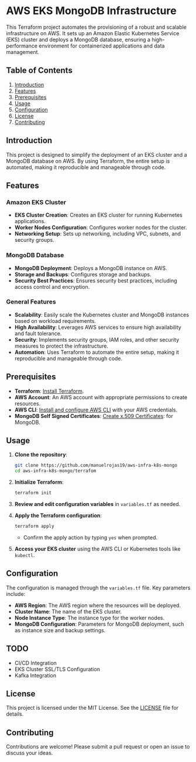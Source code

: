 # AWS EKS MongoDB Infrastructure

This Terraform project automates the provisioning of a robust and scalable infrastructure on AWS. It sets up an Amazon Elastic Kubernetes Service (EKS) cluster and deploys a MongoDB database, ensuring a high-performance environment for containerized applications and data management.

## Table of Contents

1. [Introduction](#introduction)
2. [Features](#features)
3. [Prerequisites](#prerequisites)
4. [Usage](#usage)
5. [Configuration](#configuration)
6. [License](#license)
7. [Contributing](#contributing)

## Introduction

This project is designed to simplify the deployment of an EKS cluster and a MongoDB database on AWS. By using Terraform, the entire setup is automated, making it reproducible and manageable through code.

## Features

### Amazon EKS Cluster
- **EKS Cluster Creation**: Creates an EKS cluster for running Kubernetes applications.
- **Worker Nodes Configuration**: Configures worker nodes for the cluster.
- **Networking Setup**: Sets up networking, including VPC, subnets, and security groups.

### MongoDB Database
- **MongoDB Deployment**: Deploys a MongoDB instance on AWS.
- **Storage and Backups**: Configures storage and backups.
- **Security Best Practices**: Ensures security best practices, including access control and encryption.

### General Features
- **Scalability**: Easily scale the Kubernetes cluster and MongoDB instances based on workload requirements.
- **High Availability**: Leverages AWS services to ensure high availability and fault tolerance.
- **Security**: Implements security groups, IAM roles, and other security measures to protect the infrastructure.
- **Automation**: Uses Terraform to automate the entire setup, making it reproducible and manageable through code.

## Prerequisites
- **Terraform**: [Install Terraform](https://www.terraform.io/downloads.html).
- **AWS Account**: An AWS account with appropriate permissions to create resources.
- **AWS CLI**: [Install and configure AWS CLI](https://docs.aws.amazon.com/cli/latest/userguide/install-cliv2.html) with your AWS credentials.
- **MongoDB Self Signed Certificates**: [Create x.509 Certificates](https://github.com/manuelrojas19/aws-infra-k8s-mongo/blob/main/docs/certificates.md): for MongoDB.

## Usage

1. **Clone the repository**:
    ```sh
    git clone https://github.com/manuelrojas19/aws-infra-k8s-mongo
    cd aws-infra-k8s-mongo/terrafom
    ```

2. **Initialize Terraform**:
    ```sh
    terraform init
    ```

3. **Review and edit configuration variables** in `variables.tf` as needed.

4. **Apply the Terraform configuration**:
    ```sh
    terraform apply
    ```

    - Confirm the apply action by typing `yes` when prompted.

5. **Access your EKS cluster** using the AWS CLI or Kubernetes tools like `kubectl`.

## Configuration

The configuration is managed through the `variables.tf` file. Key parameters include:

- **AWS Region**: The AWS region where the resources will be deployed.
- **Cluster Name**: The name of the EKS cluster.
- **Node Instance Type**: The instance type for the worker nodes.
- **MongoDB Configuration**: Parameters for MongoDB deployment, such as instance size and backup settings.

## TODO

- CI/CD Integration
- EKS Cluster SSL/TLS Configuration
- Kafka Integration


## License

This project is licensed under the MIT License. See the [LICENSE](LICENSE) file for details.

## Contributing

Contributions are welcome! Please submit a pull request or open an issue to discuss your ideas.
